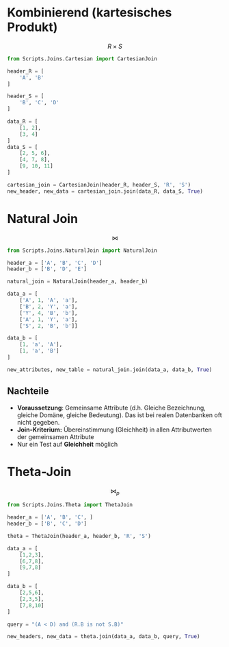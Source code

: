 # Kombinierend (kartesisches Produkt)

$$
R \times S
$$
```python
from Scripts.Joins.Cartesian import CartesianJoin

header_R = [
    'A', 'B'
]

header_S = [
    'B', 'C', 'D'
]

data_R = [
    [1, 2],
    [3, 4]
]
data_S = [
    [2, 5, 6],
    [4, 7, 8],
    [9, 10, 11]
]

cartesian_join = CartesianJoin(header_R, header_S, 'R', 'S')
new_header, new_data = cartesian_join.join(data_R, data_S, True)
```

# Natural Join
$$
\bowtie
$$
```python
from Scripts.Joins.NaturalJoin import NaturalJoin

header_a = ['A', 'B', 'C', 'D']
header_b = ['B', 'D', 'E']

natural_join = NaturalJoin(header_a, header_b)

data_a = [
    ['A', 1, 'A', 'a'],
    ['B', 2, 'Y', 'a'],
    ['Y', 4, 'B', 'b'],
    ['A', 1, 'Y', 'a'],
    ['S', 2, 'B', 'b']]

data_b = [
    [1, 'a', 'A'],
    [1, 'a', 'B']
]

new_attributes, new_table = natural_join.join(data_a, data_b, True)
```

## Nachteile
- **Voraussetzung**: Gemeinsame Attribute (d.h. Gleiche Bezeichnung, gleiche Domäne, gleiche Bedeutung). Das ist bei realen Datenbanken oft nicht gegeben.
- **Join-Kriterium:** Übereinstimmung (Gleichheit) in allen Attributwerten der gemeinsamen Attribute
- Nur ein Test auf **Gleichheit** möglich

# Theta-Join
$$
\bowtie_p
$$
```python
from Scripts.Joins.Theta import ThetaJoin

header_a = ['A', 'B', 'C', ]
header_b = ['B', 'C', 'D']

theta = ThetaJoin(header_a, header_b, 'R', 'S')

data_a = [
    [1,2,3],
    [6,7,8],
    [9,7,8]
]

data_b = [
    [2,5,6],
    [2,3,5],
    [7,8,10]
]

query = "(A < D) and (R.B is not S.B)"

new_headers, new_data = theta.join(data_a, data_b, query, True)
```

